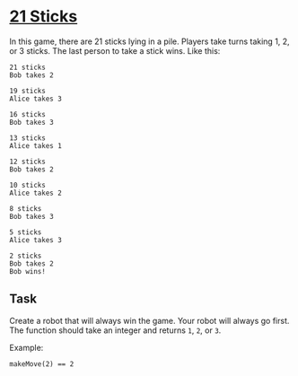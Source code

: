# [21 Sticks](https://www.codewars.com/kata/21-sticks "https://www.codewars.com/kata/5866a58b9cbc02c4f8000cac")

In this game, there are 21 sticks lying in a pile. Players take turns taking 1, 2, or 3 sticks. The last person to take a stick wins. Like this:

```
21 sticks
Bob takes 2

19 sticks
Alice takes 3

16 sticks
Bob takes 3

13 sticks
Alice takes 1

12 sticks
Bob takes 2

10 sticks
Alice takes 2

8 sticks
Bob takes 3

5 sticks
Alice takes 3

2 sticks
Bob takes 2
Bob wins!
```

## Task

Create a robot that will always win the game. Your robot will always go first. The function should take an integer and returns `1`, `2`, or `3`.

Example:

```
makeMove(2) == 2
```